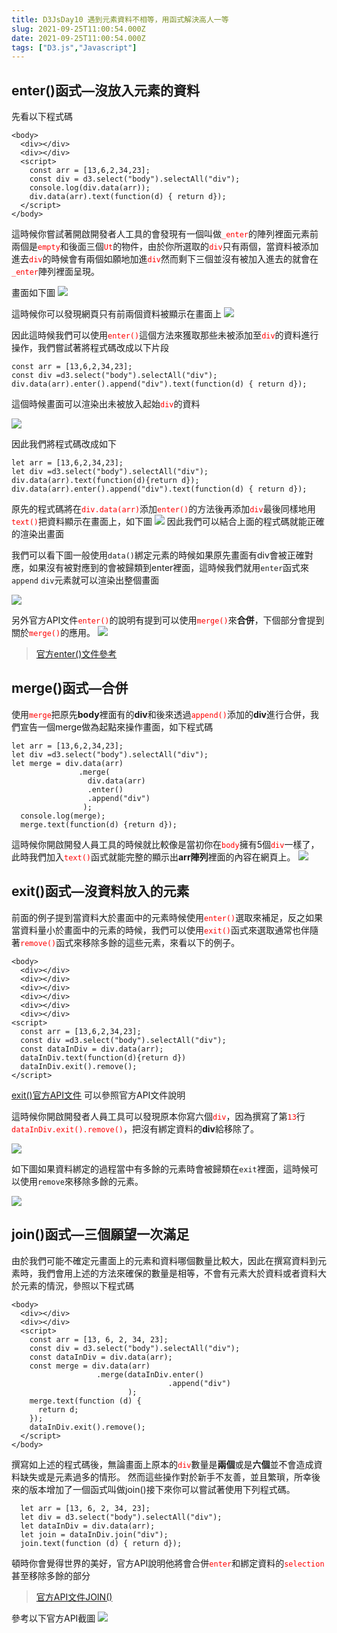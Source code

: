 ```yaml
---
title: D3JsDay10 遇到元素資料不相等，用函式解決高人一等
slug: 2021-09-25T11:00:54.000Z
date: 2021-09-25T11:00:54.000Z
tags: ["D3.js","Javascript"]
---
```



## enter()函式—沒放入元素的資料

先看以下程式碼
```javascript{numberLines: true}
<body>
  <div></div>
  <div></div>
  <script>
    const arr = [13,6,2,34,23];
    const div = d3.select("body").selectAll("div");
    console.log(div.data(arr));
    div.data(arr).text(function(d) { return d});
  </script>
</body>
```
這時候你嘗試著開啟開發者人工具的會發現有一個叫做<font color="red">`_enter`</font>的陣列裡面元素前兩個是<font color="red">`empty`</font>和後面三個<font color="red">`Ut`</font>的物件，由於你所選取的<font color="red">`div`</font>只有兩個，當資料被添加進去<font color="red">`div`</font>的時候會有兩個如願地加進<font color="red">`div`</font>然而剩下三個並沒有被加入進去的就會在<font color="red">`_enter`</font>陣列裡面呈現。

畫面如下圖
![](https://filedn.eu/ll8NkasFkw1XVJBG2Fp9A1p/gatsby_image/ithome_2021/20210925_01.png)

這時候你可以發現網頁只有前兩個資料被顯示在畫面上
![](https://filedn.eu/ll8NkasFkw1XVJBG2Fp9A1p/gatsby_image/ithome_2021/20210925_02.png)

因此這時候我們可以使用<font color="red">`enter()`</font>這個方法來獲取那些未被添加至<font color="red">`div`</font>的資料進行操作，我們嘗試著將程式碼改成以下片段
```javascript{numberLines: true}
const arr = [13,6,2,34,23];
const div =d3.select("body").selectAll("div");
div.data(arr).enter().append("div").text(function(d) { return d});
```

這個時候畫面可以渲染出未被放入起始<font color="red">`div`</font>的資料

![](https://filedn.eu/ll8NkasFkw1XVJBG2Fp9A1p/gatsby_image/ithome_2021/20210925_03.png)

因此我們將程式碼改成如下
```javascript{numberLines: true}
let arr = [13,6,2,34,23];
let div =d3.select("body").selectAll("div");
div.data(arr).text(function(d){return d});
div.data(arr).enter().append("div").text(function(d) { return d});
```


原先的程式碼將在<font color="red">`div.data(arr)`</font>添加<font color="red">`enter()`</font>的方法後再添加<font color="red">`div`</font>最後同樣地用<font color="red">`text()`</font>把資料顯示在畫面上，如下圖
![](https://filedn.eu/ll8NkasFkw1XVJBG2Fp9A1p/gatsby_image/ithome_2021/20210925_04.png)
因此我們可以結合上面的程式碼就能正確的渲染出畫面

我們可以看下圖一般使用`data()`綁定元素的時候如果原先畫面有div會被正確對應，如果沒有被對應到的會被歸類到enter裡面，這時候我們就用`enter`函式來`append` `div`元素就可以渲染出整個畫面


![](https://filedn.eu/ll8NkasFkw1XVJBG2Fp9A1p/gatsby_image/ithome_2021/20210925_05.png)



另外官方API文件<font color="red">`enter()`</font>的說明有提到可以使用<font color="red">`merge()`</font>來**合併**，下個部分會提到關於<font color="red">`merge()`</font>的應用。
![](https://filedn.eu/ll8NkasFkw1XVJBG2Fp9A1p/gatsby_image/ithome_2021/20210925_06.png)

> [官方enter()文件參考](https://github.com/d3/d3-selection/blob/v3.0.0/README.md#selection_enter)
## merge()函式—合併
使用<font color="red">`merge`</font>把原先**body**裡面有的**div**和後來透過<font color="red">`append()`</font>添加的**div**進行合併，我們宣告一個merge做為起點來操作畫面，如下程式碼
```javascript{numberLines: true}
let arr = [13,6,2,34,23];
let div =d3.select("body").selectAll("div");
let merge = div.data(arr)
               .merge(
                 div.data(arr)
                 .enter()
                 .append("div")
                );
  console.log(merge);
  merge.text(function(d) {return d});

```
這時候你開啟開發人員工具的時候就比較像是當初你在<font color="red">`body`</font>擁有5個<font color="red">`div`</font>一樣了，此時我們加入<font color="red">`text()`</font>函式就能完整的顯示出**arr陣列**裡面的內容在網頁上。
![](https://filedn.eu/ll8NkasFkw1XVJBG2Fp9A1p/gatsby_image/ithome_2021/20210925_07.png)



## exit()函式—沒資料放入的元素
前面的例子提到當資料大於畫面中的元素時候使用<font color="red">`enter()`</font>選取來補足，反之如果當資料量小於畫面中的元素的時候，我們可以使用<font color="red">`exit()`</font>函式來選取通常也伴隨著<font color="red">`remove()`</font>函式來移除多餘的這些元素，來看以下的例子。
```javascript{numberLines: true}
<body>
  <div></div>
  <div></div>
  <div></div>
  <div></div>
  <div></div>
  <div></div>
<script>
  const arr = [13,6,2,34,23];
  const div =d3.select("body").selectAll("div");
  const dataInDiv = div.data(arr);
  dataInDiv.text(function(d){return d})
  dataInDiv.exit().remove();
</script>
```
[exit()官方API文件](https://github.com/d3/d3-selection/blob/v3.0.0/README.md#selection_exit)
可以參照官方API文件說明

這時候你開啟開發者人員工具可以發現原本你寫六個<font color="red">`div`</font>，因為撰寫了第<font color="red">`13`</font>行  <font color="red">`dataInDiv.exit().remove()`</font>，把沒有綁定資料的**div**給移除了。

![](https://filedn.eu/ll8NkasFkw1XVJBG2Fp9A1p/gatsby_image/ithome_2021/20210925_08.png)

如下圖如果資料綁定的過程當中有多餘的元素時會被歸類在`exit`裡面，這時候可以使用`remove`來移除多餘的元素。

![](https://filedn.eu/ll8NkasFkw1XVJBG2Fp9A1p/gatsby_image/ithome_2021/20210925_09.png)


## join()函式—三個願望一次滿足
由於我們可能不確定元畫面上的元素和資料哪個數量比較大，因此在撰寫資料到元素時，我們會用上述的方法來確保的數量是相等，不會有元素大於資料或者資料大於元素的情況，參照以下程式碼
```javascript{numberLines: true}
<body>
  <div></div>
  <div></div>
  <script>
    const arr = [13, 6, 2, 34, 23];
    const div = d3.select("body").selectAll("div");
    const dataInDiv = div.data(arr);
    const merge = div.data(arr)
                   .merge(dataInDiv.enter()
                                   .append("div")
                          );
    merge.text(function (d) {
      return d;
    });
    dataInDiv.exit().remove();
  </script>
</body>
```
撰寫如上述的程式碼後，無論畫面上原本的<font color="red">`div`</font>數量是**兩個**或是**六個**並不會造成資料缺失或是元素過多的情形。
然而這些操作對於新手不友善，並且繁瑣，所幸後來的版本增加了一個函式叫做join()接下來你可以嘗試著使用下列程式碼。
```javascript{numberLines: true}
  let arr = [13, 6, 2, 34, 23];
  let div = d3.select("body").selectAll("div");
  let dataInDiv = div.data(arr);
  let join = dataInDiv.join("div");
  join.text(function (d) { return d});
```
頓時你會覺得世界的美好，官方API說明他將會合併<font color="red">`enter`</font>和綁定資料的<font color="red">`selection`</font>甚至移除多餘的部分

> [官方API文件JOIN()](https://github.com/d3/d3-selection/blob/v3.0.0/README.md#selection_join)

參考以下官方API截圖
![](https://i.imgur.com/O81R0CP.png)

